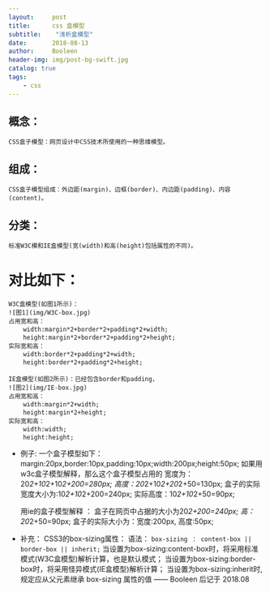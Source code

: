 ```yaml
---
layout:     post
title:      css 盒模型
subtitle:    "浅析盒模型"
date:       2018-08-13
author:     Booleen
header-img: img/post-bg-swift.jpg
catalog: true
tags:
    - css
---
```


## 概念：
	CSS盒子模型：网页设计中CSS技术所使用的一种思维模型。
## 组成：
	CSS盒子模型组成：外边距(margin)、边框(border)、内边距(padding)、内容(content)。
## 分类：
	标准W3C模和IE盒模型(宽(width)和高(height)包括属性的不同)。
# 对比如下：
	W3C盒模型(如图1所示)：
	![图1](img/W3C-box.jpg)
	占用宽和高：
		width:margin*2+border*2+padding*2+width;
	    height:margin*2+border*2+padding*2+height;
	实际宽和高：
		width:border*2+padding*2+width;
	    height:border*2+padding*2+height;
	
	IE盒模型(如图2所示)：已经包含border和padding，
	![图2](img/IE-box.jpg)
	占用宽和高：
		width:margin*2+width;
	    height:margin*2+height;
	实际宽和高：
		width:width;
	    height:height;	


* 例子:
	一个盒子模型如下：margin:20px,border:10px,padding:10px;width:200px;height:50px;
	如果用w3c盒子模型解释，那么这个盒子模型占用的
		宽度为：20*2+10*2+10*2+200=280px; 
		高度：20*2+10*2+20*2+50=130px;
	盒子的实际宽度大小为:10*2+10*2+200=240px;
		  实际高度：10*2+10*2+50=90px;

	用ie的盒子模型解释 ：
		盒子在网页中占据的大小为20*2+200=240px; 高：20*2+50=90px;
		盒子的实际大小为：宽度:200px, 高度:50px;


* 补充：
	CSS3的box-sizing属性：
	语法：
		```box-sizing ： content-box || border-box || inherit;```
	当设置为box-sizing:content-box时，将采用标准模式(W3C盒模型)解析计算，也是默认模式；
	当设置为box-sizing:border-box时，将采用怪异模式(IE盒模型)解析计算；
	当设置为box-sizing:inherit时, 规定应从父元素继承 box-sizing 属性的值
—— Booleen 后记于 2018.08
